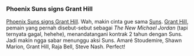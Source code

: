 ### Phoenix Suns signs Grant Hill

[Phoenix Suns signs Grant Hill](http://www.nba.com/suns/news/tribune_hill_070711.html). Wah, makin cinta gue sama [Suns](www.nba.com/suns/). [Grant Hill](http://www.granthill.com), pemain yang pernah disebut-sebut sebagai _The New Michael Jordan_ (tapi ternyata gagal, hehehe), menandatangani kontrak 2 tahun dengan Suns. Jadi makin ngga sabar menunggu aksi Suns. Amar&#233; Stoudemire, Shawn Marion, Grant Hill, Raja Bell, Steve Nash. Perfect!

<!-- {"time": "2007-07-11 21:27:58", "title": "Phoenix Suns signs Grant Hill"} -->
